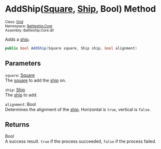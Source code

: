 # AddShip([Square](../../Square/Square.md), [Ship](../../Ship/Ship.md), Bool) Method

<sub>Class: [Grid](../Grid.md)  
Namespace: [Battleship.Core](../../Battleship.Core.md)  
Assembly: Battleship.Core.dll</sub>

Adds a [ship](../../Ship/Ship.md).

```cs
public bool AddShip(Square square, Ship ship, bool alignment)
```

## Parameters

`square`: [Square](../../Square/Square.md)  
The [square](../../Square/Square.md) to add the [ship](../../Ship/Ship.md) on.

`ship`: [Ship](../../Ship/Ship.md)  
The [ship](../../Ship/Ship.md) to add.

`alignment`: Bool  
Determines the alignment of the [ship](../../Ship/Ship.md). Horizontal is `true`, vertical is `false`.

## Returns

Bool  
A success result. `true` if the process succeeded, `false` if the process failed.
